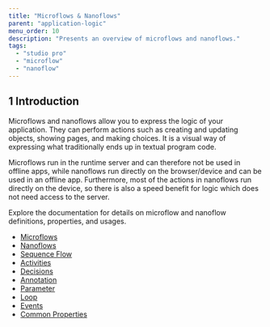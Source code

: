 ```yaml
---
title: "Microflows & Nanoflows"
parent: "application-logic"
menu_order: 10
description: "Presents an overview of microflows and nanoflows."
tags:
  - "studio pro"
  - "microflow"
  - "nanoflow"
---
```


## 1 Introduction

Microflows and nanoflows allow you to express the logic of your application. They can perform actions such as creating and updating objects, showing pages, and making choices. It is a visual way of expressing what traditionally ends up in textual program code.

Microflows run in the runtime server and can therefore not be used in offline apps, while nanoflows run directly on the browser/device and can be used in an offline app. Furthermore, most of the actions in nanoflows run directly on the device, so there is also a speed benefit for logic which does not need access to the server.

Explore the documentation for details on microflow and nanoflow definitions, properties, and usages.

* [Microflows](microflows)
* [Nanoflows](nanoflows)
* [Sequence Flow](sequence-flow)
* [Activities](activities)
* [Decisions](decisions)
* [Annotation](annotation)
* [Parameter](parameter)
* [Loop](loop)
* [Events](events)
* [Common Properties](microflow-element-common-properties)